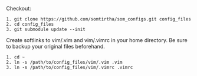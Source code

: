 Checkout:
```
1. git clone https://github.com/somtirtha/som_configs.git config_files
2. cd config_files
3. git submodule update --init
```
Create softlinks to vim/.vim and vim/.vimrc in your home directory. Be sure to backup your original files beforehand.
```
1. cd ~
2. ln -s /path/to/config_files/vim/.vim .vim
3. ln -s /path/to/config_files/vim/.vimrc .vimrc
```

